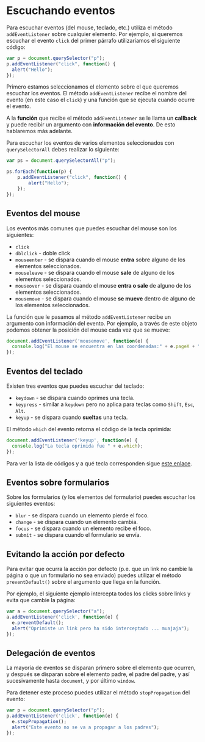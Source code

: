 # Escuchando eventos

Para escuchar eventos (del mouse, teclado, etc.) utiliza el método `addEventListener` sobre cualquier elemento. Por ejemplo, si queremos escuchar el evento `click` del primer párrafo utilizaríamos el siguiente código:

```javascript
var p = document.querySelector("p");
p.addEventListener("click", function() {
  alert("Hello");
});
```

Primero estamos seleccionamos el elemento sobre el que queremos escuchar los eventos. El método `addEventListener` recibe el nombre del evento \(en este caso el `click`\) y una función que se ejecuta cuando ocurre el evento.

A la **función** que recibe el método `addEventListener` se le llama un **callback** y puede recibir un argumento con **información del evento**. De esto hablaremos más adelante.

Para escuchar los eventos de varios elementos seleccionados con `querySelectorAll` debes realizar lo siguiente:

```javascript
var ps = document.querySelectorAll("p");

ps.forEach(function(p) {
    p.addEventListener("click", function() {
        alert("Hello");
    });
});
```

## Eventos del mouse

Los eventos más comunes que puedes escuchar del mouse son los siguientes:

* `click`
* `dblclick` - doble click
* `mouseenter` - se dispara cuando el mouse **entra** sobre alguno de los elementos seleccionados.
* `mouseleave` - se dispara cuando el mouse **sale** de alguno de los elementos seleccionados.
* `mouseover` - se dispara cuando el mouse **entra o sale** de alguno de los elementos seleccionados.
* `mousemove` - se dispara cuando el mouse **se mueve** dentro de alguno de los elementos seleccionados.

La función que le pasamos al método `addEventListener` recibe un argumento con información del evento. Por ejemplo, a través de este objeto podemos obtener la posición del mouse cada vez que se mueve:

```javascript
document.addEventListener('mousemove', function(e) {
  console.log("El mouse se encuentra en las coordenadas:" + e.pageX + ", " + e.pageY);
});
```

## Eventos del teclado

Existen tres eventos que puedes escuchar del teclado:

* `keydown` - se dispara cuando oprimes una tecla.
* `keypress` - similar a `keydown` pero no aplica para teclas como `Shift`, `Esc`, `Alt`.
* `keyup` - se dispara cuando **sueltas** una tecla.

El método `which` del evento retorna el código de la tecla oprimida:

```javascript
document.addEventListener('keyup', function(e) {
  console.log("La tecla oprimida fue " + e.which);
});
```

Para ver la lista de códigos y a qué tecla corresponden sigue [este enlace](https://css-tricks.com/snippets/javascript/javascript-keycodes/).

## Eventos sobre formularios

Sobre los formularios \(y los elementos del formulario\) puedes escuchar los siguientes eventos:

* `blur` - se dispara cuando un elemento pierde el foco.
* `change` - se dispara cuando un elemento cambia.
* `focus` - se dispara cuando un elemento recibe el foco.
* `submit` - se dispara cuando el formulario se envía.

## Evitando la acción por defecto

Para evitar que ocurra la acción por defecto \(p.e. que un link no cambie la página o que un formulario no sea enviado\) puedes utilizar el método `preventDefault()` sobre el argumento que llega en la función.

Por ejemplo, el siguiente ejemplo intercepta todos los clicks sobre links y evita que cambie la página:

```javascript
var a = document.querySelector("a");
a.addEventListener('click', function(e) {
  e.preventDefault();
  alert("Oprimiste un link pero ha sido interceptado ... muajaja");
});
```

## Delegación de eventos

La mayoría de eventos se disparan primero sobre el elemento que ocurren, y después se disparan sobre el elemento padre, el padre del padre, y así sucesivamente hasta `document`, y por último `window`.

Para detener este proceso puedes utilizar el método `stopPropagation` del evento:

```javascript
var p = document.querySelector("p");
p.addEventListener('click', function(e) {
  e.stopPropagation();
  alert("Este evento no se va a propagar a los padres");
});
```

